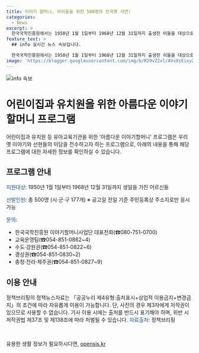 ```yaml
---
title: 이야기 할머니, 아이들을 위한 500명의 전국행 사연!
categories:
  - News
excerpt: >
  한국국학진흥원에서는 1950년 1월 1일부터 1968년 12월 31일까지 출생한 이들을 대상으로 하는 아름다운 이야기할머니 사업에 참여할 인원을 찾습니다. 이 프로그램은 어린이집과 유치원 등 유아교육기관을 방문하여 옛 이야기와 미담을 전달합니다. 보다 자세한 사항은 한국국학진흥원으로 문의하시기 바랍니다. (☎0807510700) <자료출처=정책브리핑 www.korea.kr>
feature_text: >
  ## info 실시간 뉴스 속보입니다.

  한국국학진흥원에서는 1950년 1월 1일부터 1968년 12월 31일까지 출생한 이들을 대상으로 하는 아름다운 이야기할머니 사업에 참여할 인원을 찾습니다. 이 프로그램은 어린이집과 유치원 등 유아교육기관을 방문하여 옛 이야기와 미담을 전달합니다. 보다 자세한 사항은 한국국학진흥원으로 문의하시기 바랍니다. (☎0807510700) <자료출처=정책브리핑 www.korea.kr>
image: 'https://blogger.googleusercontent.com/img/b/R29vZ2xl/AVvXsEixyZcFfHzMRdzZMjFBmAUKJYCLCGyLL1o632UiGVXcaFdKo_bkvkuCioo0uUKlGfBVcT3P84aROyZIXSBEx3Aw5nCQ3pTgDom1WDC4m8eifvWiAmWEEVb4x6G_l8C0QH225ldMjyaFvpxGEBGNO37VmDTDMHGhJPq73UglMfDca1-0aw/s1600/blogspot.png'
---
```


<p><img src="https://blogger.googleusercontent.com/img/b/R29vZ2xl/AVvXsEixyZcFfHzMRdzZMjFBmAUKJYCLCGyLL1o632UiGVXcaFdKo_bkvkuCioo0uUKlGfBVcT3P84aROyZIXSBEx3Aw5nCQ3pTgDom1WDC4m8eifvWiAmWEEVb4x6G_l8C0QH225ldMjyaFvpxGEBGNO37VmDTDMHGhJPq73UglMfDca1-0aw/s1600/blogspot.png" alt="info 속보" /></p>

<h1>어린이집과 유치원을 위한 아름다운 이야기할머니 프로그램</h1>

<p data-ke-size="size16">어린이집과 유치원 등 유아교육기관을 위한 '아름다운 이야기할머니' 프로그램은 우리 옛 이야기와 선현들의 미담을 전수하고자 하는 프로그램으로, 아래의 내용을 통해 해당 프로그램에 대한 자세한 정보를 확인하실 수 있습니다.</p>

<h2 data-ke-size="size26">프로그램 안내</h2>

<p><span style="color: #1a5490;">지원대상</span>: 1950년 1월 1일부터 1968년 12월 31일까지 생일을 가진 어르신들</p>

<p><span style="color: #1a5490;">선발인원</span>: 총 500명 (시·군·구 177개) ※ 공고일 전일 기준 주민등록상 주소지로만 응시 가능</p>

<p><span style="color: #1a5490;">문의</span>: 
    <ul>
        <li>한국국학진흥원 이야기할머니사업단 대표전화(☎080-751-0700)</li>
        <li>교육운영팀(☎054-851-0862~4)</li>
        <li>수도·강원권(☎054-851-0822~6)</li>
        <li>경상권(☎054-851-0830~2)</li>
        <li>충청·전라·제주권(☎054-851-0827~9)</li>
    </ul>
</p>

<h2 data-ke-size="size26">이용 안내</h2>

<p data-ke-size="size16">정책브리핑의 정책뉴스자료는 「공공누리 제4유형:출처표시+상업적 이용금지+변경금지」의 조건에 따라 자유롭게 이용이 가능합니다. 단, 사진의 경우 제3자에게 저작권이 있으므로 사용할 수 없습니다. 기사 이용 시에는 출처를 반드시 표기해야 하며, 위반 시 저작권법 제37조 및 제138조에 따라 처벌될 수 있습니다. <span style="color: #1a5490;">자료출처</span>: 정책브리핑 </p>

<p data-ke-size="size16">&nbsp;</p>
유용한 생활 정보가 필요하시다면, <a href="https://opensis.kr" rel="dofollow">opensis.kr</a>


